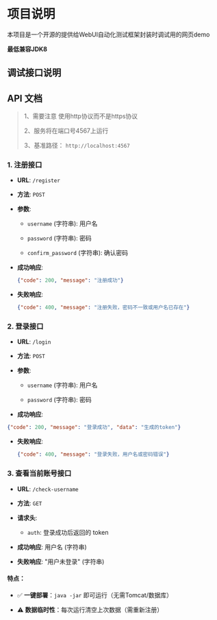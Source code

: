 # 项目说明

本项目是一个开源的提供给WebUI自动化测试框架封装时调试用的网页demo

**最低兼容JDK8**

## 调试接口说明

## API 文档

> 1、需要注意 使用http协议而不是https协议
> 
> 2、服务将在端口号4567上运行
> 
> 3、基准路径： `http://localhost:4567` 

### 1. 注册接口

- **URL**: `/register`

- **方法**: `POST`

- **参数**:
  
  - `username` (字符串): 用户名
  
  - `password` (字符串): 密码
  
  - `confirm_password` (字符串): 确认密码

- **成功响应**:
  
  ```json
  {"code": 200, "message": "注册成功"}
  ```

- **失败响应**:
  
  ```json
  {"code": 400, "message": "注册失败，密码不一致或用户名已存在"}
  ```

### 2. 登录接口

- **URL**: `/login`

- **方法**: `POST`

- **参数**:
  
  - `username` (字符串): 用户名
  
  - `password` (字符串): 密码

- **成功响应**:

```json
{"code": 200, "message": "登录成功", "data": "生成的token"}    
```

- **失败响应**:
  
  ```json
  {"code": 400, "message": "登录失败，用户名或密码错误"}
  ```

### 3. 查看当前账号接口

- **URL**: `/check-username`

- **方法**: `GET`

- **请求头**:
  
  - `auth`: 登录成功后返回的 token

- **成功响应**: 用户名 (字符串)

- **失败响应**: "用户未登录" (字符串)

#### 特点：

- ✅ **一键部署**：`java -jar` 即可运行（无需Tomcat/数据库）

- ⚠️ **数据临时性**：每次运行清空上次数据（需重新注册）
